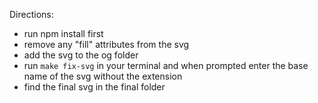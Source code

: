 Directions:

- run npm install first
- remove any "fill" attributes from the svg
- add the svg to the og folder
- run `make fix-svg` in your terminal and when prompted enter the base name of the svg without the extension
- find the final svg in the final folder